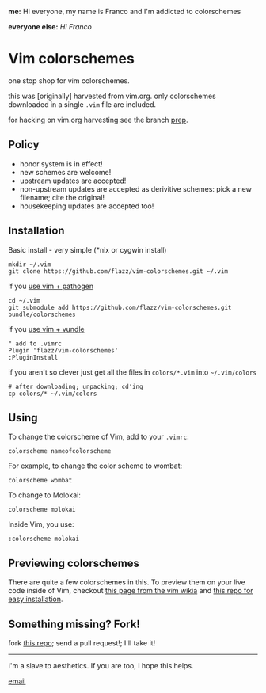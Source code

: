 **me:** Hi everyone, my name is Franco and I'm addicted to colorschemes

**everyone else:** *Hi Franco*

Vim colorschemes
================

one stop shop for vim colorschemes.

this was [originally] harvested from vim.org. only colorschemes downloaded in a single `.vim`
file are included.

for hacking on vim.org harvesting see the branch [prep](https://github.com/flazz/vim-colorschemes/tree/prep).

Policy
------
- honor system is in effect!
- new schemes are welcome!
- upstream updates are accepted!
- non-upstream updates are accepted as derivitive schemes: pick a new filename; cite the original!
- housekeeping updates are accepted too!

Installation
------------

Basic install - very simple (*nix or cygwin install)

    mkdir ~/.vim
    git clone https://github.com/flazz/vim-colorschemes.git ~/.vim

if you [use vim + pathogen](http://vimcasts.org/episodes/synchronizing-plugins-with-git-submodules-and-pathogen/)

    cd ~/.vim
    git submodule add https://github.com/flazz/vim-colorschemes.git bundle/colorschemes

if you [use vim + vundle](https://github.com/gmarik/vundle)

    " add to .vimrc
    Plugin 'flazz/vim-colorschemes'
    :PluginInstall

if you aren't so clever just get all the files in `colors/*.vim` into
  `~/.vim/colors`

    # after downloading; unpacking; cd'ing
    cp colors/* ~/.vim/colors
    
Using
-----

To change the colorscheme of Vim, add to your `.vimrc`:

    colorscheme nameofcolorscheme
    
For example, to change the color scheme to wombat:
    
    colorscheme wombat
    
To change to Molokai:

    colorscheme molokai
    
Inside Vim, you use:
    
    :colorscheme molokai

Previewing colorschemes
-----------------------
There are quite a few colorschemes in this. To preview them on your live code inside of Vim, checkout [this page from the vim wikia](http://vim.wikia.com/wiki/Switch_color_schemes) and [this repo for easy installation](https://github.com/felixhummel/setcolors.vim).


Something missing? Fork!
------------------------

fork [this repo](http://github.com/flazz/vim-colorschemes); send a
pull request!; I'll take it!

- - -

I'm a slave to aesthetics. If you are too, I hope this helps.

[email](mailto:flazzarino@gmail.com)

